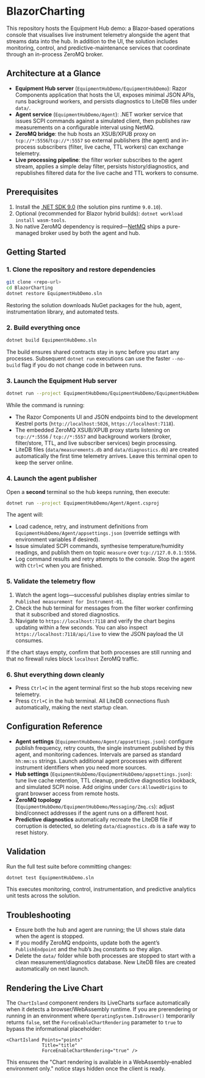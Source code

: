 # BlazorCharting

This repository hosts the Equipment Hub demo: a Blazor-based operations console that visualises live instrument telemetry alongside the agent that streams data into the hub. In addition to the UI, the solution includes monitoring, control, and predictive-maintenance services that coordinate through an in-process ZeroMQ broker.

## Architecture at a Glance

- **Equipment Hub server** (`EquipmentHubDemo/EquipmentHubDemo`): Razor Components application that hosts the UI, exposes minimal JSON APIs, runs background workers, and persists diagnostics to LiteDB files under `data/`.
- **Agent service** (`EquipmentHubDemo/Agent`): .NET worker service that issues SCPI commands against a simulated client, then publishes raw measurements on a configurable interval using NetMQ.
- **ZeroMQ bridge**: the hub hosts an XSUB/XPUB proxy on `tcp://*:5556`/`tcp://*:5557` so external publishers (the agent) and in-process subscribers (filter, live cache, TTL workers) can exchange telemetry.
- **Live processing pipeline**: the filter worker subscribes to the agent stream, applies a simple delay filter, persists history/diagnostics, and republishes filtered data for the live cache and TTL workers to consume.

## Prerequisites

1. Install the [.NET SDK 9.0](https://dotnet.microsoft.com/download) (the solution pins runtime `9.0.10`).
2. Optional (recommended for Blazor hybrid builds): `dotnet workload install wasm-tools`.
3. No native ZeroMQ dependency is required—[NetMQ](https://github.com/NetMQ/NetMQ) ships a pure-managed broker used by both the agent and hub.

## Getting Started

### 1. Clone the repository and restore dependencies

```bash
git clone <repo-url>
cd BlazorCharting
dotnet restore EquipmentHubDemo.sln
```

Restoring the solution downloads NuGet packages for the hub, agent, instrumentation library, and automated tests.

### 2. Build everything once

```bash
dotnet build EquipmentHubDemo.sln
```

The build ensures shared contracts stay in sync before you start any processes. Subsequent `dotnet run` executions can use the faster `--no-build` flag if you do not change code in between runs.

### 3. Launch the Equipment Hub server

```bash
dotnet run --project EquipmentHubDemo/EquipmentHubDemo/EquipmentHubDemo.csproj
```

While the command is running:

- The Razor Components UI and JSON endpoints bind to the development Kestrel ports (`http://localhost:5026`, `https://localhost:7118`).
- The embedded ZeroMQ XSUB/XPUB proxy starts listening on `tcp://*:5556` / `tcp://*:5557` and background workers (broker, filter/store, TTL, and live subscriber services) begin processing.
- LiteDB files (`data/measurements.db` and `data/diagnostics.db`) are created automatically the first time telemetry arrives. Leave this terminal open to keep the server online.

### 4. Launch the agent publisher

Open a **second** terminal so the hub keeps running, then execute:

```bash
dotnet run --project EquipmentHubDemo/Agent/Agent.csproj
```

The agent will:

- Load cadence, retry, and instrument definitions from `EquipmentHubDemo/Agent/appsettings.json` (override settings with environment variables if desired).
- Issue simulated SCPI commands, synthesise temperature/humidity readings, and publish them on topic `measure` over `tcp://127.0.0.1:5556`.
- Log command results and retry attempts to the console. Stop the agent with `Ctrl+C` when you are finished.

### 5. Validate the telemetry flow

1. Watch the agent logs—successful publishes display entries similar to `Published measurement for Instrument-01`.
2. Check the hub terminal for messages from the filter worker confirming that it subscribed and stored diagnostics.
3. Navigate to `https://localhost:7118` and verify the chart begins updating within a few seconds. You can also inspect `https://localhost:7118/api/live` to view the JSON payload the UI consumes.

If the chart stays empty, confirm that both processes are still running and that no firewall rules block `localhost` ZeroMQ traffic.

### 6. Shut everything down cleanly

- Press `Ctrl+C` in the agent terminal first so the hub stops receiving new telemetry.
- Press `Ctrl+C` in the hub terminal. All LiteDB connections flush automatically, making the next startup clean.

## Configuration Reference

- **Agent settings** (`EquipmentHubDemo/Agent/appsettings.json`): configure publish frequency, retry counts, the single instrument published by this agent, and monitoring cadences. Intervals are parsed as standard `hh:mm:ss` strings. Launch additional agent processes with different instrument identifiers when you need more sources.
- **Hub settings** (`EquipmentHubDemo/EquipmentHubDemo/appsettings.json`): tune live cache retention, TTL cleanup, predictive diagnostics lookback, and simulated SCPI noise. Add origins under `Cors:AllowedOrigins` to grant browser access from remote hosts.
- **ZeroMQ topology** (`EquipmentHubDemo/EquipmentHubDemo/Messaging/Zmq.cs`): adjust bind/connect addresses if the agent runs on a different host.
- **Predictive diagnostics** automatically recreate the LiteDB file if corruption is detected, so deleting `data/diagnostics.db` is a safe way to reset history.

## Validation

Run the full test suite before committing changes:

```bash
dotnet test EquipmentHubDemo.sln
```

This executes monitoring, control, instrumentation, and predictive analytics unit tests across the solution.

## Troubleshooting

- Ensure both the hub and agent are running; the UI shows stale data when the agent is stopped.
- If you modify ZeroMQ endpoints, update both the agent’s `PublishEndpoint` and the hub’s `Zmq` constants so they align.
- Delete the `data/` folder while both processes are stopped to start with a clean measurement/diagnostics database. New LiteDB files are created automatically on next launch.

## Rendering the Live Chart

The `ChartIsland` component renders its LiveCharts surface automatically when it detects a browser/WebAssembly runtime. If you are prerendering or running in an environment where `OperatingSystem.IsBrowser()` temporarily returns `false`, set the `ForceEnableChartRendering` parameter to `true` to bypass the informational placeholder:

```razor
<ChartIsland Points="points"
             Title="title"
             ForceEnableChartRendering="true" />
```

This ensures the "Chart rendering is available in a WebAssembly-enabled environment only." notice stays hidden once the client is ready.

